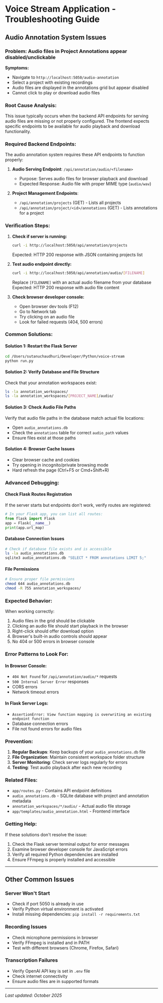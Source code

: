 # Voice Stream Application - Troubleshooting Guide

## Audio Annotation System Issues

### Problem: Audio files in Project Annotations appear disabled/unclickable

**Symptoms:**
- Navigate to `http://localhost:5050/audio-annotation`
- Select a project with existing recordings
- Audio files are displayed in the annotations grid but appear disabled
- Cannot click to play or download audio files

### Root Cause Analysis:

This issue typically occurs when the backend API endpoints for serving audio files are missing or not properly configured. The frontend expects specific endpoints to be available for audio playback and download functionality.

### Required Backend Endpoints:

The audio annotation system requires these API endpoints to function properly:

1. **Audio Serving Endpoint**: `/api/annotation/audio/<filename>`
   - Purpose: Serves audio files for browser playback and download
   - Expected Response: Audio file with proper MIME type (`audio/wav`)

2. **Project Management Endpoints**:
   - `/api/annotation/projects` (GET) - Lists all projects
   - `/api/annotation/project/<id>/annotations` (GET) - Lists annotations for a project

### Verification Steps:

1. **Check if server is running:**
   ```bash
   curl -i http://localhost:5050/api/annotation/projects
   ```
   Expected: HTTP 200 response with JSON containing projects list

2. **Test audio endpoint directly:**
   ```bash
   curl -i http://localhost:5050/api/annotation/audio/[FILENAME]
   ```
   Replace `[FILENAME]` with an actual audio filename from your database
   Expected: HTTP 200 response with audio file content

3. **Check browser developer console:**
   - Open browser dev tools (F12)
   - Go to Network tab
   - Try clicking on an audio file
   - Look for failed requests (404, 500 errors)

### Common Solutions:

#### Solution 1: Restart the Flask Server
```bash
cd /Users/sutanuchaudhuri/Developer/Python/voice-stream
python run.py
```

#### Solution 2: Verify Database and File Structure
Check that your annotation workspaces exist:
```bash
ls -la annotation_workspaces/
ls -la annotation_workspaces/[PROJECT_NAME]/audio/
```

#### Solution 3: Check Audio File Paths
Verify that audio file paths in the database match actual file locations:
- Open `audio_annotations.db` 
- Check the `annotations` table for correct `audio_path` values
- Ensure files exist at those paths

#### Solution 4: Browser Cache Issues
- Clear browser cache and cookies
- Try opening in incognito/private browsing mode
- Hard refresh the page (Ctrl+F5 or Cmd+Shift+R)

### Advanced Debugging:

#### Check Flask Routes Registration
If the server starts but endpoints don't work, verify routes are registered:
```python
# In your Flask app, you can list all routes:
from flask import Flask
app = Flask(__name__)
print(app.url_map)
```

#### Database Connection Issues
```bash
# Check if database file exists and is accessible
ls -la audio_annotations.db
sqlite3 audio_annotations.db "SELECT * FROM annotations LIMIT 5;"
```

#### File Permissions
```bash
# Ensure proper file permissions
chmod 644 audio_annotations.db
chmod -R 755 annotation_workspaces/
```

### Expected Behavior:

When working correctly:
1. Audio files in the grid should be clickable
2. Clicking an audio file should start playback in the browser
3. Right-click should offer download option
4. Browser's built-in audio controls should appear
5. No 404 or 500 errors in browser console

### Error Patterns to Look For:

#### In Browser Console:
- `404 Not Found` for `/api/annotation/audio/*` requests
- `500 Internal Server Error` responses
- CORS errors
- Network timeout errors

#### In Flask Server Logs:
- `AssertionError: View function mapping is overwriting an existing endpoint function`
- Database connection errors
- File not found errors for audio files

### Prevention:

1. **Regular Backups**: Keep backups of your `audio_annotations.db` file
2. **File Organization**: Maintain consistent workspace folder structure
3. **Server Monitoring**: Check server logs regularly for errors
4. **Testing**: Test audio playback after each new recording

### Related Files:

- `app/routes.py` - Contains API endpoint definitions
- `audio_annotations.db` - SQLite database with project and annotation metadata
- `annotation_workspaces/*/audio/` - Actual audio file storage
- `app/templates/audio_annotation.html` - Frontend interface

### Getting Help:

If these solutions don't resolve the issue:
1. Check the Flask server terminal output for error messages
2. Examine browser developer console for JavaScript errors
3. Verify all required Python dependencies are installed
4. Ensure FFmpeg is properly installed and accessible

---

## Other Common Issues

### Server Won't Start
- Check if port 5050 is already in use
- Verify Python virtual environment is activated
- Install missing dependencies: `pip install -r requirements.txt`

### Recording Issues
- Check microphone permissions in browser
- Verify FFmpeg is installed and in PATH
- Test with different browsers (Chrome, Firefox, Safari)

### Transcription Failures
- Verify OpenAI API key is set in `.env` file
- Check internet connectivity
- Ensure audio files are in supported formats

---

*Last updated: October 2025*
